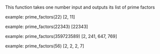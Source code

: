 This function takes one number input and outputs its list of prime factors

example: prime_factors(22)
        [2, 11]
        
example: prime_factors(22343)
        [22343]
        
example: prime_factors(359723589)
        [2, 241, 647, 769]
        
example: prime_factors(56)
        [2, 2, 2, 7]
